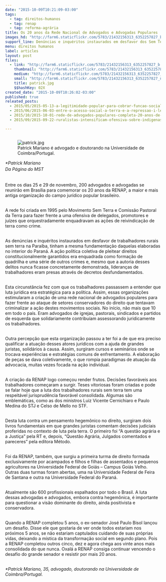 ```yaml
---
date: "2015-10-09T10:21:09-03:00"
tags:
  - tag: direitos-humanos
  - tag: renap
  - tag: reforma-agrária
title: Os 20 anos da Rede Nacional de Advogados e Advogadas Populares
images_hd: "http://farm6.staticflickr.com/5783/21432156313_6352257827_b.jpg"
support_line: Denúncias e inquéritos instaurados em desfavor dos Sem Terra fez com que os trabalhadores passassem a entender que luta jurídica era estratégica para a política.
menu: direitos humanos
label: articles
layout: post
files:
  - link: "http://farm6.staticflickr.com/5783/21432156313_6352257827_b.jpg"
    thumbnail: "http://farm6.staticflickr.com/5783/21432156313_6352257827_t.jpg"
    medium: "http://farm6.staticflickr.com/5783/21432156313_6352257827_z.jpg"
    small: "http://farm6.staticflickr.com/5783/21432156313_6352257827_n.jpg"
    title: patrick.jpg
    $$hashKey: 02X
created_date: "2015-10-09T10:26:02-03:00"
published: true
releated_posts:
  - 2015/05/2015-05-13-a-legitimidade-popular-para-cobrar-funcao-social-a-propriedade.md
  - 2015/06/2015-06-03-entre-o-acesso-social-a-terra-e-a-repressao-i-legal-desse-direito.md
  - 2015/10/2015-10-01-rede-de-advogados-populares-completa-20-anos-de-historia.md
  - 2015/09/2015-09-22-ruralistas-intensificam-ofensiva-sobre-indigenas-e-abrem-cpi-contra-o-cimi-no-ms.md

---
```

<figure class="image" style="float:right"><img alt="patrick.jpg" src="http://farm6.staticflickr.com/5783/21432156313_6352257827_b.jpg" />
<figcaption>Patrick Mariano &eacute; advogado e doutorando na Universidade de Coimbra/Portugal.</figcaption>
</figure>

<p><br />
<br />
<em style="line-height: 20.8px;">*Patrick Mariano<br />
Da P&aacute;gina do MST</em></p>

<p><br />
Entre os dias 25 e 29 de novembro, 200 advogados e advogadas se reunir&atilde;o em Bras&iacute;lia para comemorar os 20 anos da RENAP, a maior e mais antiga organiza&ccedil;&atilde;o do campo jur&iacute;dico popular brasileiro.&nbsp;</p>

<p><br />
A rede foi criada em 1995 pelo Movimento Sem Terra e Comiss&atilde;o Pastoral da Terra para fazer frente a uma ofensiva de delegados, promotores e ju&iacute;zes que orquestradamente enquadravam as a&ccedil;&otilde;es de reivindica&ccedil;&atilde;o de terra como crime.</p>

<p><br />
As den&uacute;ncias e inqu&eacute;ritos instaurados em desfavor de trabalhadores rurais sem terra na Para&iacute;ba, tinham a mesma fundamenta&ccedil;&atilde;o daquelas elaboradas no interior do Paran&aacute;. A a&ccedil;&atilde;o pol&iacute;tica coletiva de pleitear direitos constitucionalmente garantidos era enquadrada como forma&ccedil;&atilde;o de quadrilha e uma s&eacute;rie de outros crimes e, mesmo que a autoria desses delitos nunca ficasse concretamente demonstrada, lideran&ccedil;as de trabalhadores eram presas atrav&eacute;s de decretos desfundamentados.</p>

<p><br />
Esta circunst&acirc;ncia fez com que os trabalhadores passassem a entender que luta jur&iacute;dica era estrat&eacute;gica para a pol&iacute;tica. Assim, essas organiza&ccedil;&otilde;es estimularam a cria&ccedil;&atilde;o de uma rede nacional de advogados populares para fazer frente ao ataque de setores conservadores do direito que tentavam criminalizar a a&ccedil;&atilde;o destes movimentos sociais. No in&iacute;cio, n&atilde;o mais que 10 em todo o pa&iacute;s. Eram advogados de igrejas, pastorais, sindicados e partidos de esquerda que solidariamente contribu&iacute;am assessorando juridicamente os trabalhadores.</p>

<p><br />
Outra percep&ccedil;&atilde;o que esta organiza&ccedil;&atilde;o passou a ter foi a de que era preciso qualificar a atua&ccedil;&atilde;o desses atores jur&iacute;dicos com a ajuda de grandes juristas, solid&aacute;rios &agrave; causa. Assim, surgiram cursos e semin&aacute;rios onde se trocava experi&ecirc;ncias e estrat&eacute;gias comuns de enfrentamento. A elabora&ccedil;&atilde;o de pe&ccedil;as se dava coletivamente, o que rompia paradigmas de atua&ccedil;&atilde;o da advocacia, muitas vezes focada na a&ccedil;&atilde;o individual.</p>

<p><br />
A cria&ccedil;&atilde;o da RENAP logo come&ccedil;ou render frutos. Decis&otilde;es favor&aacute;veis aos trabalhadores come&ccedil;aram a surgir. Teses vitoriosas foram criadas e pode se falar hoje que a luta dos trabalhadores rurais sem terra tem uma respeit&aacute;vel jurisprud&ecirc;ncia favor&aacute;vel consolidada. Algumas s&atilde;o emblem&aacute;ticas, como as dos ministros Luiz Vicente Cernichiaro e Paulo Medina do STJ e Celso de Mello no STF.</p>

<p><br />
Desta luta contra um pensamento hegem&ocirc;nico no direito, surgiram dois livros fundamentais em que grandes juristas comentam decis&otilde;es judiciais proferidas no contexto de luta pela terra. O primeiro foi &ldquo;A quest&atilde;o agr&aacute;ria e a Justi&ccedil;a&rdquo; pela RT e, depois, &ldquo;Quest&atilde;o Agr&aacute;ria, Julgados comentados e pareceres&rdquo; pela editora M&eacute;todo.</p>

<p><br />
Foi da RENAP, tamb&eacute;m, que surgiu a primeira turma de direito formada exclusivamente por acampados e filhos e filhas de assentados e pequenos agricultores na Universidade Federal de Goi&aacute;s &ndash; Campus Goi&aacute;s Velho. Outras duas turmas foram abertas, uma na Universidade Federal de Feira de Santana e outra na Universidade Federal do Paran&aacute;.&nbsp;</p>

<p><br />
Atualmente s&atilde;o 600 profissionais espalhados por todo o Brasil. A luta dessas advogadas e advogados, embora contra hegem&ocirc;nica, &eacute; importante para questionar a vis&atilde;o dominante do direito, ainda positivista e conservadora.</p>

<p><br />
Quando a RENAP completou 5 anos, o ex-senador Jos&eacute; Paulo Bisol lan&ccedil;ou um desafio. Disse ele que gostaria de ver onde todos estariam nos pr&oacute;ximos 5 anos, se n&atilde;o estariam captulados cuidando de suas pr&oacute;prias vidas, deixando a m&iacute;stica da transforma&ccedil;&atilde;o social em segundo plano. Pois a RENAP completou outros cinco, dez e agora chega aos vinte anos mais consolidada do que nunca. Oxal&aacute; a RENAP consiga continuar vencendo o desafio do grande senador e resistir por mais 20 anos.</p>

<p><br />
<em>*Patrick Mariano, 35, advogado, doutorando na Universidade de Coimbra/Portugal.&nbsp;&nbsp;</em></p>
